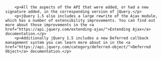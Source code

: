 
        <p>All the aspects of the API that were added, or had a new signature added, in the corresponding version of jQuery.</p>
        <p>jQuery 1.5 also includes a large rewrite of the Ajax module, which has a number of extensibility improvements. You can find out more about those improvements in the <a href="https://api.jquery.com/extending-ajax/">Extending Ajax</a> documentation.</p>
        <p>Additionally jQuery 1.5 includes a new Deferred callback management system you can learn more about in in the <a href="https://api.jquery.com/category/deferred-object/">Deferred Object</a> documentation.</p>
      